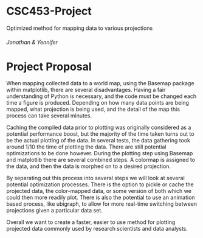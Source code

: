 CSC453-Project
==============

Optimized method for mapping data to various projections

###### Jonathan &amp; Yennifer


Project Proposal
================

When mapping collected data to a world map, using the Basemap package within matplotlib, there are several disadvantages. Having a fair understanding of Python is necessary, and the code must be changed each time a figure is produced. Depending on how many data points are being mapped, what projection is being used, and the detail of the map this process can take several minutes.

Caching the compiled data prior to plotting was originally considered as a potential performance boost, but the majority of the time taken turns out to be the actual plotting of the data. In several tests, the data gathering took around 1/10 the time of plotting the data. There are still potential optimizations to be done however. During the plotting step using Basemap and matplotlib there are several combined steps. A colormap is assigned to the data, and then the data is morphed on to a desired projection.

By separating out this process into several steps we will look at several potential optimization processes. There is the option to pickle or cache the projected data, the color-mapped data, or some version of both which we could then more readily plot. There is also the potential to use an animation based process, like ubigraph, to allow for more real-time switching between projections given a particular data set.

Overall we want to create a faster, easier to use method for plotting projected data commonly used by research scientists and data analysts.

